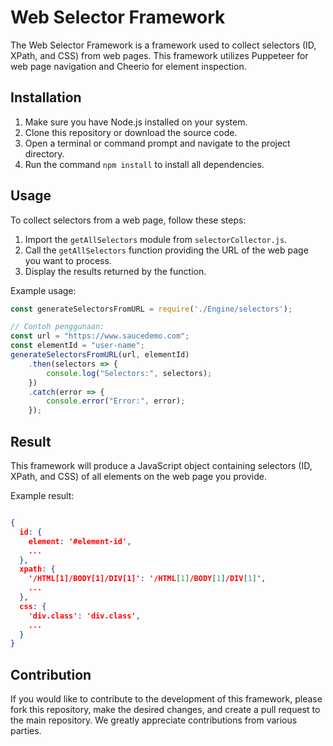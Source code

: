 # Web Selector Framework

The Web Selector Framework is a framework used to collect selectors (ID, XPath, and CSS) from web pages. This framework utilizes Puppeteer for web page navigation and Cheerio for element inspection.

## Installation

1. Make sure you have Node.js installed on your system.
2. Clone this repository or download the source code.
3. Open a terminal or command prompt and navigate to the project directory.
4. Run the command `npm install` to install all dependencies.

## Usage

To collect selectors from a web page, follow these steps:

1. Import the `getAllSelectors` module from `selectorCollector.js`.
2. Call the `getAllSelectors` function providing the URL of the web page you want to process.
3. Display the results returned by the function.

Example usage:

```javascript
const generateSelectorsFromURL = require('./Engine/selectors');

// Contoh penggunaan:
const url = "https://www.saucedemo.com";
const elementId = "user-name";
generateSelectorsFromURL(url, elementId)
    .then(selectors => {
        console.log("Selectors:", selectors);
    })
    .catch(error => {
        console.error("Error:", error);
    });
```
## Result
This framework will produce a JavaScript object containing selectors (ID, XPath, and CSS) of all elements on the web page you provide.

Example result:
```json

{
  id: {
    element: '#element-id',
    ...
  },
  xpath: {
    '/HTML[1]/BODY[1]/DIV[1]': '/HTML[1]/BODY[1]/DIV[1]',
    ...
  },
  css: {
    'div.class': 'div.class',
    ...
  }
}
```

## Contribution
If you would like to contribute to the development of this framework, please fork this repository, make the desired changes, and create a pull request to the main repository. We greatly appreciate contributions from various parties.
